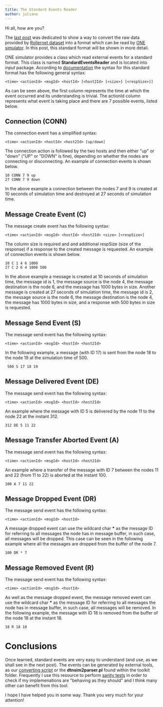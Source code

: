 ```yaml
---
title: The Standard Events Reader
author: juliano
---
```


Hi all, how are you?

The [last post](/converting-rollernet-to-one-standard-events-reader) was dedicated to show a way to convert the raw data provided by [Rollernet dataset](http://crawdad.org/upmc/rollernet/20090202/) into a format which can be read by [ONE simulator](https://www.netlab.tkk.fi/tutkimus/dtn/theone/). In this post, this standard format will be shown in more detail.

ONE simulator provides a class which read external events for a standard format. This class is named **StandardEventsReader** and is located into *input* package. According to [documentation](https://www.netlab.tkk.fi/tutkimus/dtn/theone/javadoc/input/StandardEventsReader.html) the syntax for this standard format has the following general syntax:

    <time> <actionId> <msgId> <hostId> [<host2Id> [<size>] [<respSize>]]

As can be seen above, the first column represents the time at which the event occurred and its understanding is trivial. The actionId column represents what event is taking place and there are 7 possible events, listed below.

## Connection (CONN)
The connection event has a simplified syntax:

    <time> <actionId> <hostId> <host2Id> [up/down]

The connection action is followed by the two hosts and then either "up" or "down" ("UP" or "DOWN" is fine), depending on whether the nodes are connecting or disconnecting. An example of connection events is shown below.

    10 CONN 7 9 up
    27 CONN 7 9 down

In the above example a connection between the nodes 7 and 9 is created at 10 seconds of simulation time and destroyed at 27 seconds of simulation time.

## Message Create Event (C)

The message create event has the following syntax:

    <time> <actionId> <msgId> <hostId> <host2Id> <size> [<respSize>]

The column size is required and and additional respSize (size of the response) if a response to the created message is requested. An example of connection events is shown below.

    10 C 1 4 6 1000
    27 C 2 6 4 1000 500

In the above example a message is created at 10 seconds of simulation time, the message id is 1, the message source is the node 4, the message destination is the node 6, and the message has 1000 bytes in size.  Another message is created at 27 seconds of simulation time, the message id is 2, the message source is the node 6, the message destination is the node 4, the message has 1000 bytes in size, and a response with 500 bytes in size is requested.

## Message Send Event (S)

The message send event has the following syntax:

    <time> <actionId> <msgId> <hostId> <host2Id>

In the following example, a message (with ID 17) is sent from the node 18 to the node 19 at the simulation time of 500.

     500 S 17 18 19

## Message Delivered Event (DE)
The message send event has the following syntax:

    <time> <actionId> <msgId> <hostId> <host2Id>

An example where the message with ID 5 is delivered by the node 11 to the node 22 at the instant 312.

    312 DE 5 11 22
    
## Message Transfer Aborted Event (A)
The message send event has the following syntax:

    <time> <actionId> <msgId> <hostId> <host2Id>

An example where a transfer of the message with ID 7 between the nodes 11 and 22 (from 11 to 22) is aborted at the instant 100.

    100 A 7 11 22

## Message Dropped Event (DR)
The message send event has the following syntax:

    <time> <actionId> <msgId> <hostId>

A message dropped event can use the wildcard char **\*** as the message ID for referring to all messages the node has in message buffer, in such case, all messages will be dropped. This case can be seen in the following example where all the messages are dropped from the buffer of the node 7.

    100 DR * 7

## Message Removed Event (R)
The message send event has the following syntax:

    <time> <actionId> <msgId> <hostId>

As well as the message dropped event, the message removed event can use the wildcard char **\*** as the message ID for referring to all messages the node has in message buffer, in such case, all messages will be removed. In the following example, the message with ID 18 is removed from the buffer of the node 18 at the instant 18.

    18 R 18 18

# Conclusions
Once learned, standard events are very easy to understand (and use, as we shall see in the next post). The events can be generated by external tools, as our [converting script](/converting-rollernet-to-one-standard-events-reader) or the **dtnsim2parser.pl** found within the toolkit folder. Frequently I use this resource to perform [sanity tests](https://en.wikipedia.org/wiki/Sanity_check) in order to check if my implemenations are "behaving as they should" and I think many other can benefit from this tool. 

I hope I have helped you in some way. Thank you very much for your attention!
